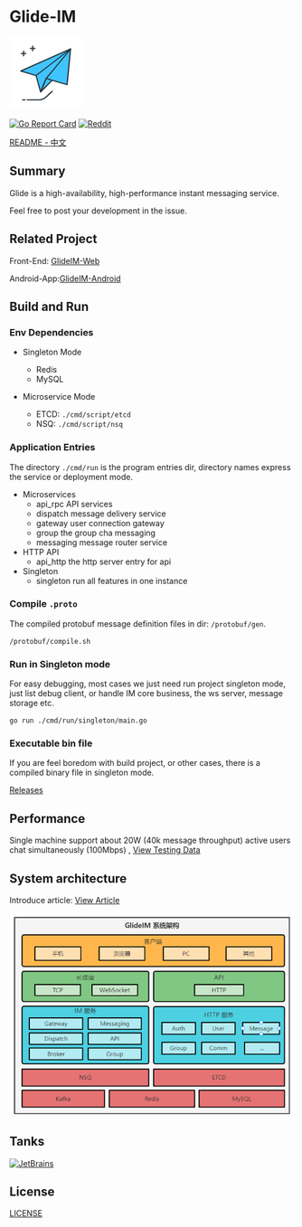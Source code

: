 # Glide-IM

![i](_art/logo.png)

[![Go Report Card](https://goreportcard.com/badge/github.com/dengzii/go_im)](https://goreportcard.com/report/github.com/dengzii/go_im)
[![Reddit](https://img.shields.io/badge/Reddit-Reddit-red)](https://www.reddit.com/r/golang/comments/u7nnwy/my_first_highperformace_distributed_project_an/)

[README - 中文](README.md)

## Summary

Glide is a high-availability, high-performance instant messaging service.

Feel free to post your development in the issue.

## Related Project

Front-End: [GlideIM-Web](https://github.com/Glide-IM/im_web)

Android-App:[GlideIM-Android](https://github.com/Glide-IM/Glide-IM-Android)

## Build and Run

### Env Dependencies

- Singleton Mode
  - Redis
  - MySQL

- Microservice Mode
  - ETCD: `./cmd/script/etcd`
  - NSQ: `./cmd/script/nsq`

### Application Entries

The directory `./cmd/run` is the program entries dir, directory names express the service or deployment mode.

- Microservices
  - api_rpc API services
  - dispatch message delivery service
  - gateway user connection gateway
  - group  the group cha messaging
  - messaging message router service
- HTTP API
  - api_http the http server entry for api
- Singleton 
  - singleton run all features in one instance

### Compile `.proto`

The compiled protobuf message definition files in dir: `/protobuf/gen`.

```shell
/protobuf/compile.sh
```

### Run in Singleton mode

For easy debugging, most cases we just need run project singleton mode, just list debug client, or handle IM core business, the ws server, message storage etc. 

```shell
go run ./cmd/run/singleton/main.go
```

### Executable bin file

If you are feel boredom with build project, or other cases, there is a compiled binary file in singleton mode.

 [Releases](https://github.com/Glide-IM/Glide-IM/releases)

## Performance

Single machine support about 20W (40k message throughput) active users chat simultaneously (100Mbps)  , [View Testing Data](https://github.com/Glide-IM/Glide-IM/blob/master/doc/performance_test.md)

## System architecture

Introduce article: [View Article](https://github.com/Glide-IM/Glide-IM/blob/master/doc/arch-en.md)

![i](_art/system_arch.png)

## Tanks

[![JetBrains](https://resources.jetbrains.com/storage/products/company/brand/logos/jb_beam.svg)]( https://jb.gg/OpenSourceSupport)

## License

 [LICENSE](LICENSE)